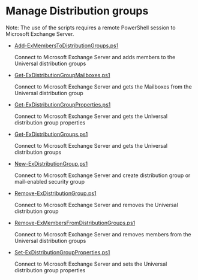 ﻿# Manage Distribution groups

Note: The use of the scripts requires a remote PowerShell session to Microsoft Exchange Server.<br>

+ [Add-ExMembersToDistributionGroups.ps1](./Add-ExMembersToDistributionGroups.ps1)

	Connect to Microsoft Exchange Server and adds members to the Universal distribution groups

+ [Get-ExDistributionGroupMailboxes.ps1](./Get-ExDistributionGroupMailboxes.ps1)

	Connect to Microsoft Exchange Server and gets the Mailboxes from the Universal distribution group

+ [Get-ExDistributionGroupProperties.ps1](./Get-ExDistributionGroupProperties.ps1)

	Connect to Microsoft Exchange Server and gets the Universal distribution group properties

+ [Get-ExDistributionGroups.ps1](./Get-ExDistributionGroups.ps1)

	Connect to Microsoft Exchange Server and gets the Universal distribution groups

+ [New-ExDistributionGroup.ps1](./New-ExDistributionGroup.ps1)

	Connect to Microsoft Exchange Server and create distribution group or mail-enabled security group

+ [Remove-ExDistributionGroup.ps1](./Remove-ExDistributionGroup.ps1)

	Connect to Microsoft Exchange Server and removes the Universal distribution group

+ [Remove-ExMembersFromDistributionGroups.ps1](./Remove-ExMembersFromDistributionGroups.ps1)

	Connect to Microsoft Exchange Server and removes members from the Universal distribution groups

+ [Set-ExDistributionGroupProperties.ps1](./Set-ExDistributionGroupProperties.ps1)

	Connect to Microsoft Exchange Server and sets the Universal distribution group properties